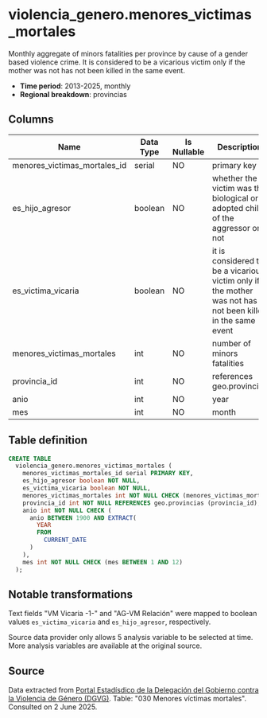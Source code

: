 # violencia_genero.menores_victimas_mortales

Monthly aggregate of minors fatalities per province by cause of a gender based violence crime. It is considered to be a vicarious victim only if the mother was not has not been killed in the same event.

- **Time period**: 2013-2025, monthly
- **Regional breakdown**: provincias

## Columns

| Name | Data Type | Is Nullable | Description |
| --- | --- | --- | --- |
| menores_victimas_mortales_id | serial | NO | primary key |
| es_hijo_agresor | boolean | NO | whether the victim was the biological or adopted child of the aggressor or not |
| es_victima_vicaria | boolean | NO | it is considered to be a vicarious victim only if the mother was not has not been killed in the same event |
| menores_victimas_mortales | int | NO | number of minors fatalities |
| provincia_id | int | NO | references geo.provincias |
| anio | int | NO | year |
| mes | int | NO | month |

## Table definition

```sql
CREATE TABLE
  violencia_genero.menores_victimas_mortales (
    menores_victimas_mortales_id serial PRIMARY KEY,
    es_hijo_agresor boolean NOT NULL,
    es_victima_vicaria boolean NOT NULL,
    menores_victimas_mortales int NOT NULL CHECK (menores_victimas_mortales >= 0),
    provincia_id int NOT NULL REFERENCES geo.provincias (provincia_id),
    anio int NOT NULL CHECK (
      anio BETWEEN 1900 AND EXTRACT(
        YEAR
        FROM
          CURRENT_DATE
      )
    ),
    mes int NOT NULL CHECK (mes BETWEEN 1 AND 12)
  );
```

## Notable transformations
Text fields "VM Vicaria -1-" and "AG-VM Relación" were mapped to boolean values `es_victima_vicaria` and `es_hijo_agresor`, respectively.

Source data provider only allows 5 analysis variable to be selected at time. More analysis variables are available at the original source. 

## Source
Data extracted from <a href="https://estadisticasviolenciagenero.igualdad.gob.es/" target="_blank">Portal Estadísdico de la Delegación del Gobierno contra la Violencia de Género (DGVG)</a>. Table: "030 Menores víctimas mortales".
Consulted on 2 June 2025.
